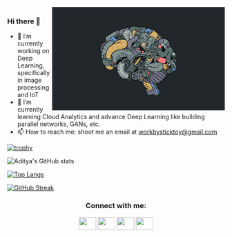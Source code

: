  <img align="right" alt="Coding" width="400" src="https://github.com/agasheaditya/agasheaditya/blob/main/header.gif">

### Hi there 👋

- 🔭 I’m currently working on Deep Learning, specifically in image processing and IoT
- 🌱 I’m currently learning Cloud Analytics and advance Deep Learning like building parallel networks, GANs, etc.
- 📫 How to reach me: shoot me an email at workbysticktoy@gmail.com

[![trophy](https://github-profile-trophy.vercel.app/?username=agasheaditya&theme=darkhub)](https://github.com/agasheaditya/agasheaditya)

![Aditya's GitHub stats](https://github-readme-stats.vercel.app/api?username=agasheaditya&show_icons=true&theme=radical)   

[![Top Langs](https://github-readme-stats.vercel.app/api/top-langs/?username=agasheaditya&langs_count=8)](https://github.com/agasheaditya/agasheaditya)

[![GitHub Streak](https://github-readme-streak-stats.herokuapp.com/?user=agasheaditya)](https://git.io/streak-stats)


<h3 align="center">Connect with me:</h3>
<p align="center">
<a href="https://t.me/AdityaAgashe" target="blank"><img align="center" src="https://cdn.jsdelivr.net/npm/simple-icons@3.0.1/icons/telegram.svg" alt="" height="30" width="40" /></a>
<a href="https://www.linkedin.com/in/asagashe/" target="blank"><img align="center" src="https://cdn.jsdelivr.net/npm/simple-icons@3.0.1/icons/linkedin.svg" alt="" height="30" width="40" /></a>
<a href="https://github.com/agasheaditya" target="blank"><img align="center" src="https://cdn.jsdelivr.net/npm/simple-icons@3.0.1/icons/github.svg" alt="" height="30" width="40" /></a>
<a href="https://www.coursera.org/user/c17771a76270d902cf8b5532fbfe17d5" target="blank"><img align="center" src="https://cdn.jsdelivr.net/npm/simple-icons@3.0.1/icons/coursera.svg" alt="" height="30" width="40" /></a>
</p>






<!--
**agasheaditya/agasheaditya** is a ✨ _special_ ✨ repository because its `README.md` (this file) appears on your GitHub profile.
[![Aditya's wakatime stats](https://github-readme-stats.vercel.app/api/wakatime?username=agasheaditya)](https://github.com/agasheaditya/agasheaditya)

https://github.com/anuraghazra/github-readme-stats

https://dev.to/supritha/how-to-have-an-awesome-github-profile-1969

- 👯 I’m looking to collaborate on ...
- 🤔 I’m looking for help with ...
- 💬 Ask me about ...
- 📫 How to reach me: ...
- 😄 Pronouns: ...
- ⚡ Fun fact: ...
-->
